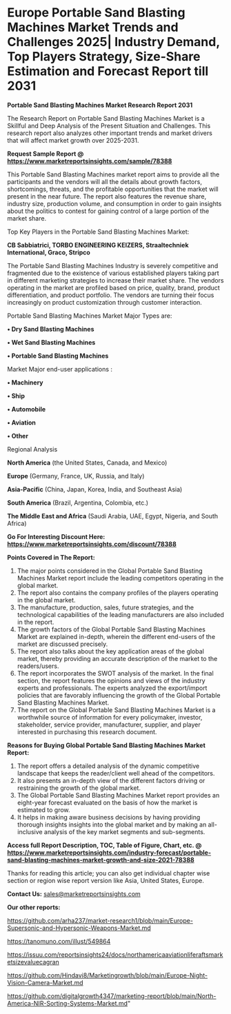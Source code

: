 # Europe Portable Sand Blasting Machines Market Trends and Challenges 2025| Industry Demand, Top Players Strategy, Size-Share Estimation and Forecast Report till 2031

<strong>Portable Sand Blasting Machines Market Research Report 2031</strong>

The Research Report on Portable Sand Blasting Machines Market is a Skillful and Deep Analysis of the Present Situation and Challenges. This research report also analyzes other important trends and market drivers that will affect market growth over 2025-2031.

<strong>Request Sample Report @ <a href=https://www.marketreportsinsights.com/sample/78388>https://www.marketreportsinsights.com/sample/78388</a></strong>

This Portable Sand Blasting Machines market report aims to provide all the participants and the vendors will all the details about growth factors, shortcomings, threats, and the profitable opportunities that the market will present in the near future. The report also features the revenue share, industry size, production volume, and consumption in order to gain insights about the politics to contest for gaining control of a large portion of the market share.

Top Key Players in the Portable Sand Blasting Machines Market:

<strong>CB Sabbiatrici, TORBO ENGINEERING KEIZERS, Straaltechniek International, Graco, Stripco</strong>

The Portable Sand Blasting Machines Industry is severely competitive and fragmented due to the existence of various established players taking part in different marketing strategies to increase their market share. The vendors operating in the market are profiled based on price, quality, brand, product differentiation, and product portfolio. The vendors are turning their focus increasingly on product customization through customer interaction.

Portable Sand Blasting Machines Market Major Types are:

<strong>• Dry Sand Blasting Machines

• Wet Sand Blasting Machines

• Portable Sand Blasting Machines</strong>

Market Major end-user applications :

<strong>• Machinery

• Ship

• Automobile

• Aviation

• Other</strong>

Regional Analysis

</u><strong><b>North America</b></strong> (the United States, Canada, and Mexico)

<strong><b>Europe </b></strong>(Germany, France, UK, Russia, and Italy)

<strong><b>Asia-Pacific</b></strong> (China, Japan, Korea, India, and Southeast Asia)

<strong><b>South America</b></strong> (Brazil, Argentina, Colombia, etc.)

<strong><b>The Middle East and Africa</b></strong> (Saudi Arabia, UAE, Egypt, Nigeria, and South Africa)

<strong>Go For Interesting Discount Here: <a href=https://www.marketreportsinsights.com/discount/78388>https://www.marketreportsinsights.com/discount/78388</a></strong>

<strong>Points Covered in The Report:</strong>
<ol>
  <li>The major points considered in the Global Portable Sand Blasting Machines Market report include the leading competitors operating in the global market.</li>
  <li>The report also contains the company profiles of the players operating in the global market.</li>
  <li>The manufacture, production, sales, future strategies, and the technological capabilities of the leading manufacturers are also included in the report.</li>
  <li>The growth factors of the Global Portable Sand Blasting Machines Market are explained in-depth, wherein the different end-users of the market are discussed precisely.</li>
  <li>The report also talks about the key application areas of the global market, thereby providing an accurate description of the market to the readers/users.</li>
  <li>The report incorporates the SWOT analysis of the market. In the final section, the report features the opinions and views of the industry experts and professionals. The experts analyzed the export/import policies that are favorably influencing the growth of the Global Portable Sand Blasting Machines Market.</li>
  <li>The report on the Global Portable Sand Blasting Machines Market is a worthwhile source of information for every policymaker, investor, stakeholder, service provider, manufacturer, supplier, and player interested in purchasing this research document.</li>
</ol>
<strong>Reasons for Buying Global Portable Sand Blasting Machines Market Report:</strong>

<ol>
  <li>The report offers a detailed analysis of the dynamic competitive landscape that keeps the reader/client well ahead of the competitors.</li>
  <li>It also presents an in-depth view of the different factors driving or restraining the growth of the global market.</li>
  <li>The Global Portable Sand Blasting Machines Market report provides an eight-year forecast evaluated on the basis of how the market is estimated to grow.</li>
  <li>It helps in making aware business decisions by having providing thorough insights insights into the global market and by making an all-inclusive analysis of the key market segments and sub-segments.</li>
</ol>
<strong>Access full Report Description, TOC, Table of Figure, Chart, etc. @ <a href=https://www.marketreportsinsights.com/industry-forecast/portable-sand-blasting-machines-market-growth-and-size-2021-78388>https://www.marketreportsinsights.com/industry-forecast/portable-sand-blasting-machines-market-growth-and-size-2021-78388</a></strong>


Thanks for reading this article; you can also get individual chapter wise section or region wise report version like Asia, United States, Europe.

<strong>Contact Us:</strong>
sales@marketreportsinsights.com

<strong>Our other reports:</strong>

<a href=https://github.com/arha237/market-research1/blob/main/Europe-Supersonic-and-Hypersonic-Weapons-Market.md>https://github.com/arha237/market-research1/blob/main/Europe-Supersonic-and-Hypersonic-Weapons-Market.md</a>

<a href=https://tanomuno.com/illust/549864>https://tanomuno.com/illust/549864</a>

<a href=https://issuu.com/reportsinsights24/docs/northamericaaviationliferaftsmarketsizevaluecagran>https://issuu.com/reportsinsights24/docs/northamericaaviationliferaftsmarketsizevaluecagran</a>

<a href=https://github.com/Hindavi8/Marketingrowth/blob/main/Europe-Night-Vision-Camera-Market.md>https://github.com/Hindavi8/Marketingrowth/blob/main/Europe-Night-Vision-Camera-Market.md</a>

<a href=https://github.com/digitalgrowth4347/marketing-report/blob/main/North-America-NIR-Sorting-Systems-Market.md>https://github.com/digitalgrowth4347/marketing-report/blob/main/North-America-NIR-Sorting-Systems-Market.md</a>"
